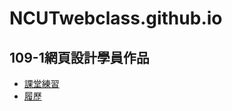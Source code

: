 # NCUTwebclass.github.io
## 109-1網頁設計學員作品
* [課堂練習](https://ncutwebclass.github.io/2020dev01/index.html)
* [履歷](https://github.com/did1335/did1335.github.io/blob/master/2020Expo/resume/index.html)
